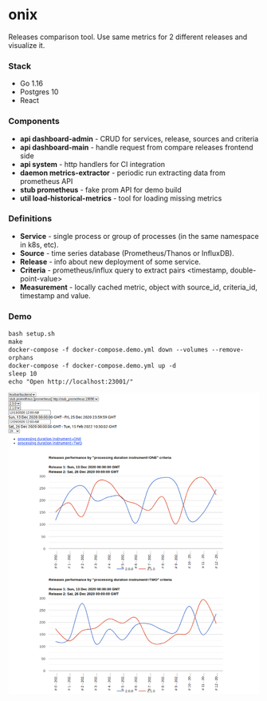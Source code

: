 # onix

Releases comparison tool. Use same metrics for 2 different releases and visualize it.

### Stack

* Go 1.16
* Postgres 10
* React

### Components

* **api dashboard-admin** - CRUD for services, release, sources and criteria
* **api dashboard-main** - handle request from compare releases frontend side
* **api system** - http handlers for CI integration
* **daemon metrics-extractor** - periodic run extracting data from prometheus API
* **stub prometheus** - fake prom API for demo build
* **util load-historical-metrics** - tool for loading missing metrics

### Definitions

* **Service** - single process or group of processes (in the same namespace in k8s, etc).
* **Source** - time series database (Prometheus/Thanos or InfluxDB).
* **Release** - info about new deployment of some service.
* **Criteria** - prometheus/influx query to extract pairs \<timestamp, double-point-value>
* **Measurement** - locally cached metric, object with source_id, criteria_id, timestamp and value.

### Demo

```shell
bash setup.sh
make
docker-compose -f docker-compose.demo.yml down --volumes --remove-orphans
docker-compose -f docker-compose.demo.yml up -d
sleep 10
echo "Open http://localhost:23001/"

```

<kbd>
    <img src="docs/demo-screen.png" alt="Demo screen"/>
</kbd>